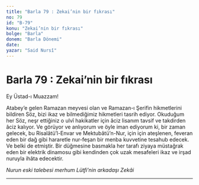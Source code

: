 ```yaml
---
title: "Barla 79 : Zekai’nin bir fıkrası"
no: 79
id: "B-79"
konu: "Zekai’nin bir fıkrası"
bolge: "Barla"
donem: "Barla Dönemi"
date: 
yazar: "Said Nursî"
---
```


# Barla 79 : Zekai’nin bir fıkrası

Ey Üstad-ı Muazzam!

Atabey’e gelen Ramazan meyvesi olan ve Ramazan-ı Şerifin hikmetlerini bildiren Söz, bizi ikaz ve bilmediğimiz hikmetleri tasrih ediyor. Okuduğum her Söz, neşr ettiğiniz o ulvî hakikatler için âciz lisanım tavsif ve takdirden âciz kalıyor. Ve görüyor ve anlıyorum ve öyle iman ediyorum ki, bir zaman gelecek, bu Risalâtü’l-Envar ve Mektubâtü’n-Nur, için için ateşlenen, feveran eden bir dağ gibi hararetle nur-feşan bir menba kuvvetine tesahub edecek. Ve belki de etmiştir. Bir düğmesine basmakla her tarafı ziyaya müstağrak eden bir elektrik dinamosu gibi kendinden çok uzak mesafeleri ikaz ve irşad nuruyla ihâta edecektir.

*Nurun eski talebesi merhum Lütfi’nin arkadaşı*
*Zekâi*

***
